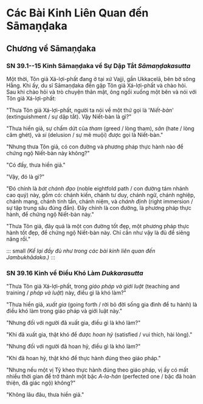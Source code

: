 # Các Bài Kinh Liên Quan đến Sāmaṇḍaka

<!--pg-->
## Chương về Sāmaṇḍaka

### SN 39.1--15 Kinh Sāmaṇḍaka về Sự Dập Tắt *Sāmaṇḍakasutta*

Một thời, Tôn giả Xá-lợi-phất đang ở tại xứ Vajji, gần Ukkacelā, bên bờ sông Hằng.
Khi ấy, du sĩ Sāmaṇḍaka đến gặp Tôn giả
Xá-lợi-phất và chào hỏi. Sau khi chào hỏi và trò chuyện thân mật, ông ngồi xuống một bên và
nói với Tôn giả Xá-lợi-phất:

"Thưa Tôn giả Xá-lợi-phất, người ta nói về một thứ gọi là
'*Niết-bàn*' (extinguishment / sự dập tắt). Vậy Niết-bàn là gì?"

"Thưa hiền giả, sự chấm dứt của *tham* (greed / lòng tham), *sân* (hate / lòng căm ghét), và *si* (delusion / sự mê muội) được gọi là
Niết-bàn."

"Nhưng thưa Tôn giả, có con đường và phương pháp thực hành nào để chứng ngộ
Niết-bàn này không?"

"Có đấy, thưa hiền giả."

"Vậy, đó là gì?"

"Đó chính là *bát chánh đạo* (noble eightfold path / con đường tám nhánh cao quý) này, gồm có: chánh kiến, chánh tư duy, chánh ngữ, chánh nghiệp, chánh mạng, chánh tinh tấn,
chánh niệm, và *chánh định* (right immersion / sự tập trung sâu đúng đắn). Đây chính là con đường, là phương pháp thực hành,
để chứng ngộ Niết-bàn này."

"Thưa Tôn giả, đây quả là một con đường tốt đẹp, một phương pháp thực hành tốt đẹp, để chứng ngộ Niết-bàn này. Chỉ cần như vậy là đủ để siêng năng rồi."

::: small
*(Kể lại đầy đủ như trong các bài kinh liên quan đến
Jambukhādaka.)*
:::

<!--pg-->
### SN 39.16 Kinh về Điều Khó Làm *Dukkarasutta*

"Thưa Tôn giả Xá-lợi-phất, trong *giáo pháp và giới luật* (teaching and training / *pháp và luật*) này, điều gì
là khó làm?"

"Thưa hiền giả, *xuất gia* (going forth / rời bỏ đời sống gia đình để tu hành) là điều khó làm trong giáo pháp và giới luật này."

"Nhưng đối với người đã xuất gia, điều gì là khó làm?"

"Khi đã xuất gia, thật khó để được *hoan hỷ* (satisfied / vui thích, hài lòng)."

"Nhưng đối với người đã hoan hỷ, điều gì là khó làm?"

"Khi đã hoan hỷ, thật khó để thực hành đúng theo giáo pháp."

"Nhưng nếu một vị Tỷ kheo thực hành đúng theo giáo pháp, vị ấy có mất nhiều thời gian để trở thành một bậc *A-la-hán* (perfected one / bậc đã hoàn thiện, đã giác ngộ) không?"

"Không lâu đâu, thưa hiền giả."